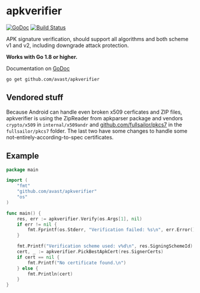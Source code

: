 # apkverifier

[![GoDoc](https://godoc.org/github.com/avast/apkverifier?status.svg)](https://godoc.org/github.com/avast/apkverifier)
[![Build Status](https://travis-ci.org/avast/apkverifier.svg?branch=master)](https://travis-ci.org/avast/apkverifier)

APK signature verification, should support all algorithms and both scheme v1 and v2,
including downgrade attack protection.

**Works with Go 1.8 or higher.**

Documentation on [GoDoc](https://godoc.org/github.com/avast/apkverifier)

    go get github.com/avast/apkverifier

## Vendored stuff
Because Android can handle even broken x509 cerficates and ZIP files, apkverifier is using the ZipReader from apkparser
package and vendors `crypto/x509` in `internal/x509andr` and [github.com/fullsailor/pkcs7](https://github.com/fullsailor/pkcs7)
in the `fullsailor/pkcs7` folder.
The last two have some changes to handle some not-entirely-according-to-spec certificates.

## Example

```go
package main

import (
	"fmt"
	"github.com/avast/apkverifier"
	"os"
)

func main() {
	res, err := apkverifier.Verify(os.Args[1], nil)
	if err != nil {
		fmt.Fprintf(os.Stderr, "Verification failed: %s\n", err.Error())
	}

	fmt.Printf("Verification scheme used: v%d\n", res.SigningSchemeId)
	cert, _ := apkverifier.PickBestApkCert(res.SignerCerts)
	if cert == nil {
		fmt.Printf("No certificate found.\n")
	} else {
		fmt.Println(cert)
	}
}

```
